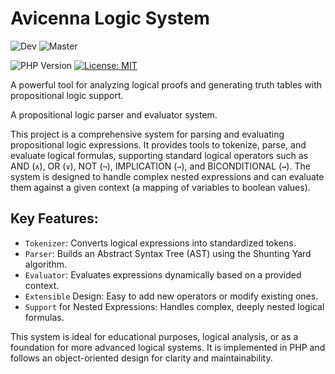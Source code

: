 # Avicenna Logic System

![Dev](https://github.com/jafaripur/avicenna-logic-system/actions/workflows/dev.yml/badge.svg)
![Master](https://github.com/jafaripur/avicenna-logic-system/actions/workflows/master.yml/badge.svg)

![PHP Version](https://img.shields.io/badge/PHP-8.3%2B-brightgreen)
[![License: MIT](https://img.shields.io/badge/License-MIT-yellow.svg)](https://opensource.org/licenses/MIT)

A powerful tool for analyzing logical proofs and generating truth tables with propositional logic support.

A propositional logic parser and evaluator system.

This project is a comprehensive system for parsing and evaluating propositional logic expressions. It provides tools to tokenize, parse, and evaluate logical formulas, supporting standard logical operators such as AND (`∧`), OR (`∨`), NOT (`¬`), IMPLICATION (`→`), and BICONDITIONAL (`↔`). The system is designed to handle complex nested expressions and can evaluate them against a given context (a mapping of variables to boolean values).

## Key Features:
- `Tokenizer`: Converts logical expressions into standardized tokens.
- `Parser`: Builds an Abstract Syntax Tree (AST) using the Shunting Yard algorithm.
- `Evaluator`: Evaluates expressions dynamically based on a provided context.
- `Extensible` Design: Easy to add new operators or modify existing ones.
- `Support` for Nested Expressions: Handles complex, deeply nested logical formulas.

This system is ideal for educational purposes, logical analysis, or as a foundation for more advanced logical systems. It is implemented in PHP and follows an object-oriented design for clarity and maintainability.
